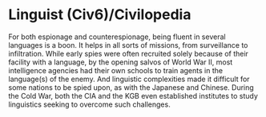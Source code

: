 # Linguist (Civ6)/Civilopedia

For both espionage and counterespionage, being fluent in several languages is a boon. It helps in all sorts of missions, from surveillance to infiltration. While early spies were often recruited solely because of their facility with a language, by the opening salvos of World War II, most intelligence agencies had their own schools to train agents in the language(s) of the enemy. And linguistic complexities made it difficult for some nations to be spied upon, as with the Japanese and Chinese. During the Cold War, both the CIA and the KGB even established institutes to study linguistics seeking to overcome such challenges.